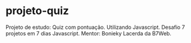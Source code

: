 # projeto-quiz
Projeto de estudo: Quiz com pontuação. Utilizando Javascript.  Desafio 7 projetos em 7 dias Javascript. Mentor: Bonieky Lacerda da B7Web.
